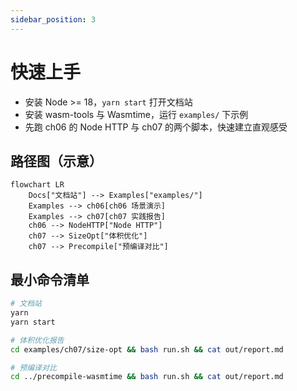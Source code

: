 ```yaml
---
sidebar_position: 3
---
```


# 快速上手

- 安装 Node >= 18，`yarn start` 打开文档站
- 安装 wasm-tools 与 Wasmtime，运行 `examples/` 下示例
- 先跑 ch06 的 Node HTTP 与 ch07 的两个脚本，快速建立直观感受

## 路径图（示意）

```mermaid
flowchart LR
	Docs["文档站"] --> Examples["examples/"]
	Examples --> ch06[ch06 场景演示]
	Examples --> ch07[ch07 实践报告]
	ch06 --> NodeHTTP["Node HTTP"]
	ch07 --> SizeOpt["体积优化"]
	ch07 --> Precompile["预编译对比"]
```

## 最小命令清单

```bash
# 文档站
yarn
yarn start

# 体积优化报告
cd examples/ch07/size-opt && bash run.sh && cat out/report.md

# 预编译对比
cd ../precompile-wasmtime && bash run.sh && cat out/report.md
```
